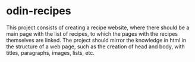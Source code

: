 # odin-recipes
This project consists of creating a recipe website, where there should be a main page with the list of recipes, to which the pages with the recipes themselves are linked. The project should mirror the knowledge in html in the structure of a web page, such as the creation of head and body, with titles, paragraphs, images, lists, etc.